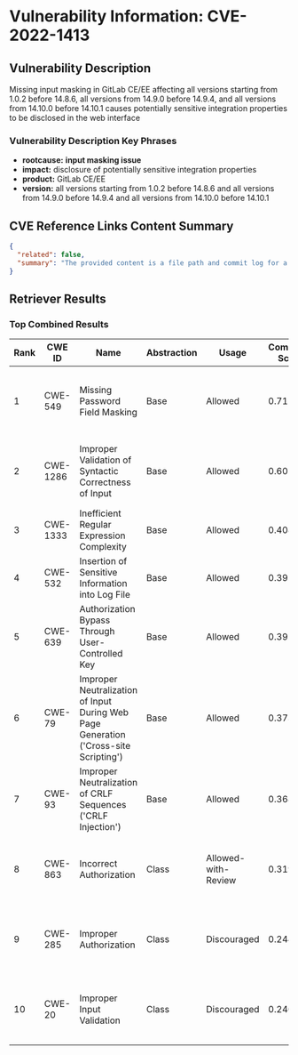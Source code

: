 # Vulnerability Information: CVE-2022-1413

## Vulnerability Description
Missing input masking in GitLab CE/EE affecting all versions starting from 1.0.2 before 14.8.6, all versions from 14.9.0 before 14.9.4, and all versions from 14.10.0 before 14.10.1 causes potentially sensitive integration properties to be disclosed in the web interface

### Vulnerability Description Key Phrases
- **rootcause:** **input masking issue**
- **impact:** disclosure of potentially sensitive integration properties
- **product:** GitLab CE/EE
- **version:** all versions starting from 1.0.2 before 14.8.6 and all versions from 14.9.0 before 14.9.4 and all versions from 14.10.0 before 14.10.1

## CVE Reference Links Content Summary
```json
{
  "related": false,
  "summary": "The provided content is a file path and commit log for a CVE json file. There is no vulnerability information found within the content itself."
}
```

## Retriever Results

### Top Combined Results

| Rank | CWE ID | Name | Abstraction | Usage | Combined Score | Retrievers | Individual Scores |
|------|--------|------|-------------|-------|---------------|------------|-------------------|
| 1 | CWE-549 | Missing Password Field Masking | Base | Allowed | 0.7124 | dense, sparse, graph | dense: 0.624, sparse: 0.353, graph: 0.553 |
| 2 | CWE-1286 | Improper Validation of Syntactic Correctness of Input | Base | Allowed | 0.6016 | dense, sparse, graph | dense: 0.533, sparse: 0.217, graph: 0.590 |
| 3 | CWE-1333 | Inefficient Regular Expression Complexity | Base | Allowed | 0.4083 | sparse, graph | sparse: 0.241, graph: 0.757 |
| 4 | CWE-532 | Insertion of Sensitive Information into Log File | Base | Allowed | 0.3955 | dense, sparse | dense: 0.523, sparse: 0.234 |
| 5 | CWE-639 | Authorization Bypass Through User-Controlled Key | Base | Allowed | 0.3926 | dense, sparse | dense: 0.518, sparse: 0.234 |
| 6 | CWE-79 | Improper Neutralization of Input During Web Page Generation ('Cross-site Scripting') | Base | Allowed | 0.3731 | dense, sparse | dense: 0.506, sparse: 0.209 |
| 7 | CWE-93 | Improper Neutralization of CRLF Sequences ('CRLF Injection') | Base | Allowed | 0.3686 | dense, sparse | dense: 0.509, sparse: 0.199 |
| 8 | CWE-863 | Incorrect Authorization | Class | Allowed-with-Review | 0.3196 | dense, sparse, graph | dense: 0.528, sparse: 0.247, graph: 0.388 |
| 9 | CWE-285 | Improper Authorization | Class | Discouraged | 0.2445 | dense, sparse, graph | dense: 0.532, sparse: 0.247, graph: 0.388 |
| 10 | CWE-20 | Improper Input Validation | Class | Discouraged | 0.2409 | dense, sparse, graph | dense: 0.497, sparse: 0.204, graph: 0.482 |

